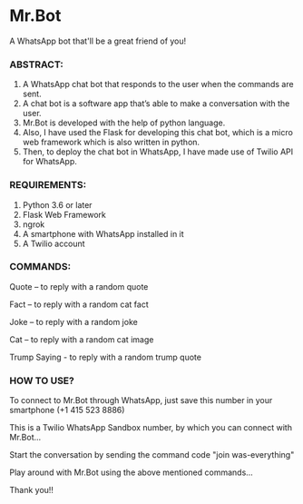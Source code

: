 # Mr.Bot
A WhatsApp bot that'll be a great friend of you!

### ABSTRACT:
1) A WhatsApp chat bot that responds to the user when the commands are sent.
2) A chat bot is a software app that’s able to make a conversation with the user.
3) Mr.Bot is developed with the help of python language.
4) Also, I have used the Flask for developing this chat bot, which is a micro web framework which is also written in python.
5) Then, to deploy the chat bot in WhatsApp, I have made use of Twilio API for WhatsApp.

### REQUIREMENTS:
1) Python 3.6 or later
2) Flask Web Framework
3) ngrok
4) A smartphone with WhatsApp installed in it
5) A Twilio account

### COMMANDS:
Quote – to reply with a random quote

Fact – to reply with a random cat fact

Joke – to reply with a random joke

Cat – to reply with a random cat image

Trump Saying - to reply with a random trump quote

### HOW TO USE?
To connect to Mr.Bot through WhatsApp, just save this number in your smartphone (+1 415 523 8886)

This is a Twilio WhatsApp Sandbox number, by which you can connect with Mr.Bot...

Start the conversation by sending the command code "join was-everything"

Play around with Mr.Bot using the above mentioned commands...

Thank you!!